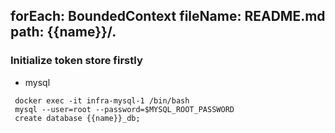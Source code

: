 forEach: BoundedContext
fileName: README.md
path: {{name}}/.
---
### Initialize token store firstly

- mysql
```
 docker exec -it infra-mysql-1 /bin/bash
 mysql --user=root --password=$MYSQL_ROOT_PASSWORD
 create database {{name}}_db;
```
